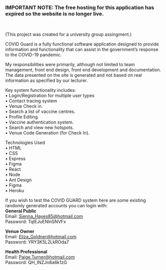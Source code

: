 ### IMPORTANT NOTE: The free hosting for this application has **expired** so the website is no longer live. 

&nbsp;

(This project was created for a university group assingment.)

COVID Guard is a fully functional software application designed to provide information and functionality that can assist in the government’s response to the COVID-19 pandemic.

My responsibilities were primarily, although not limited to team management, front end design, front end development and documentation. The data presented on the site is generated and not based on real information as specified by our lecturer.

Key system functionality includes:<br>
  • Login/Registration for multiple user types<br>
  • Contact tracing system<br>
  • Venue Check in.<br>
  • Search a list of vaccine centres.<br>
  • Profile Editing.<br>
  • Vaccine authentication system.<br>
  • Search and view new hotspots.<br>
  • Venue Code Generation (for Check In).<br>

Technologies Used<br>
  • HTML<br>
  • CSS<br>
  • Express<br>
  • Figma<br>
  • React<br>
  • Node<br>
  • Ant Design<br>
  • Figma<br>
  • Heroku<br>

If you wish to test the COVID GUARD system here are some existing randomly generated accounts you can login with:<br>
<b>General Public<br></b>
Email: Sienna_Hayes85@hotmail.com<br>
Password: TqIEJuENlnSNVFx<br>

<b>Venue Owner<br></b>
Email: Eliza_Goldner@hotmail.com<br>
Password: YRY3K5L2LkROda7<br>

<b>Health Professional<br></b>
Email: Paige.Turner@hotmail.com<br>
Password: QH_INZJn8a6k1zG<br>
